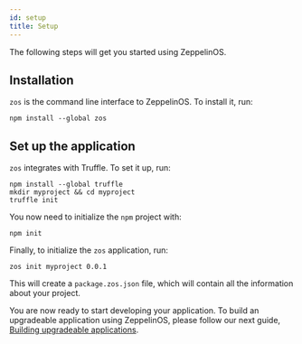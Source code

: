 ```yaml
---
id: setup
title: Setup
---
```


The following steps will get you started using ZeppelinOS.

## Installation

`zos` is the command line interface to ZeppelinOS. To install it, run:

    npm install --global zos

## Set up the application

`zos` integrates with Truffle. To set it up, run:

    npm install --global truffle
    mkdir myproject && cd myproject
    truffle init

You now need to initialize the `npm` project with:

    npm init

Finally, to initialize the `zos` application, run:

    zos init myproject 0.0.1

This will create a `package.zos.json` file, which will contain all the information about your project. 

You are now ready to start developing your application. To build an upgradeable application using ZeppelinOS, please follow our next guide, [Building upgradeable applications](building-upgradeable.md).



